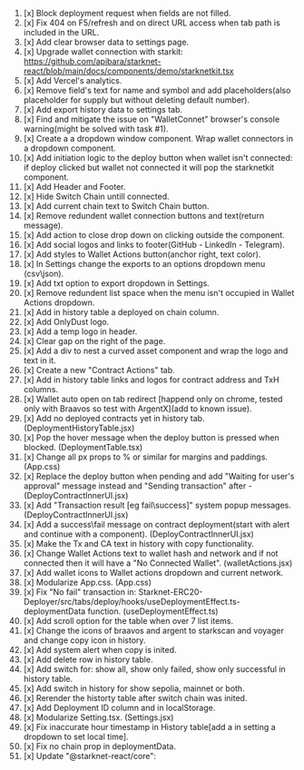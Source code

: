 1.  [x] Block deployment request when fields are not filled.
2.  [x] Fix 404 on F5/refresh and on direct URL access when tab path is included in the URL.
3.  [x] Add clear browser data to settings page.
4.  [x] Upgrade wallet connection with starkit: https://github.com/apibara/starknet-react/blob/main/docs/components/demo/starknetkit.tsx
5.  [x] Add Vercel's analytics.
6.  [x] Remove field's text for name and symbol and add placeholders(also placeholder for supply but without deleting default number).
7.  [x] Add export history data to settings tab.
8.  [x] Find and mitigate the issue on "WalletConnet" browser's console warning(might be solved with task #1).
9.  [x] Create a a dropdown window component. Wrap wallet connectors in a dropdown component.
10. [x] Add initiation logic to the deploy button when wallet isn't connected: if deploy clicked but wallet not connected it will pop the starknetkit component.
11. [x] Add Header and Footer.
12. [x] Hide Switch Chain untill connected.
13. [x] Add current chain text to Switch Chain button.
14. [x] Remove redundent wallet connection buttons and text(return message).
15. [x] Add action to close drop down on clicking outside the component.
16. [x] Add social logos and links to footer(GitHub - LinkedIn - Telegram).
17. [x] Add styles to Wallet Actions button(anchor right, text color).
18. [x] In Settings change the exports to an options dropdown menu (csv\json).
19. [x] Add txt option to export dropdown in Settings.
20. [x] Remove redundent list space when the menu isn't occupied in Wallet Actions dropdown.
21. [x] Add in history table a deployed on chain column.
22. [x] Add OnlyDust logo.
23. [x] Add a temp logo in header.
24. [x] Clear gap on the right of the page.
25. [x] Add a div to nest a curved asset component and wrap the logo and text in it.
26. [x] Create a new "Contract Actions" tab.
27. [x] Add in history table links and logos for contract address and TxH columns.
28. [x] Wallet auto open on tab redirect [happend only on chrome, tested only with Braavos so test with ArgentX](add to known issue).
29. [x] Add no deployed contracts yet in history tab. (DeploymentHistoryTable.jsx)
30. [x] Pop the hover message when the deploy button is pressed when blocked. (DeploymentTable.tsx)
31. [x] Change all px props to % or similar for margins and paddings. (App.css)
32. [x] Replace the deploy button when pending and add "Waiting for user's approval" message instead and "Sending transaction" after - (DeployContractInnerUI.jsx)
33. [x] Add "Transaction result [eg fail\success]" system popup messages. (DeployContractInnerUI.jsx)
34. [x] Add a success\fail message on contract deployment(start with alert and continue with a component). (DeployContractInnerUI.jsx)
35. [x] Make the Tx and CA text in history with copy functionality.
36. [x] Change Wallet Actions text to wallet hash and network and if not connected then it will have a "No Connected Wallet". (walletActions.jsx)
37. [x] Add wallet icons to Wallet actions dropdown and current network.
38. [x] Modularize App.css. (App.css)
39. [x] Fix "No fail" transaction in: Starknet-ERC20-Deployer/src/tabs/deploy/hooks/useDeploymentEffect.ts-deploymentData function. (useDeploymentEffect.ts)
40. [x] Add scroll option for the table when over 7 list items.
41. [x] Change the icons of braavos and argent to starkscan and voyager and change copy icon in history.
42. [x] Add system alert when copy is inited.
43. [x] Add delete row in history table.
44. [x] Add switch for: show all, show only failed, show only successful in history table.
45. [x] Add switch in history for show sepolia, mainnet or both.
46. [x] Rerender the historty table after switch chain was inited.
47. [x] Add Deployment ID column and in localStorage.
48. [x] Modularize Setting.tsx. (Settings.jsx)
49. [x] Fix inaccurate hour timestamp in History table[add a in setting a dropdown to set local time].
50. [x] Fix no chain prop in deploymentData.
51. [x] Update "@starknet-react/core":